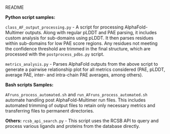 README

**Python script samples:**

`class_AF_output_processing.py` - A script for processing AlphaFold-Multimer outputs. Along with regular pLDDT and PAE parsing, it includes custom analysis for sub-domains using pLDDT. It then parses residues within sub-domains for low PAE score regions. 
Any residues not meeting the confidence threshold are trimmed in the final structure, which are processed with the `postprocess_pdbs.py` script.

`metrics_analysis.py` - Parses AlphaFold outputs from the above script to generate a pairwise relationship plot for all metrics considered (PAE, pLDDT, average PAE, inter- and intra-chain PAE averages, among others).

**Bash scripts Samples:**

`AFruns_process_automated.sh` and `run_AFruns_process_automated.sh` automate handling post AlphaFold-Multimer run files. 
This includes automated trimming of output files to retain only necessary metrics and transferring files to permanent directories.

**Others:**
`rcsb_api_search.py` - This script uses the RCSB API to query and process various ligands and proteins from the database directly.
